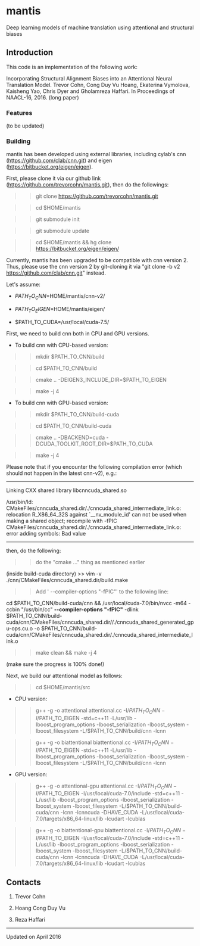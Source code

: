# mantis
Deep learning models of machine translation using attentional and structural biases

## Introduction

This code is an implementation of the following work:

Incorporating Structural Alignment Biases into an Attentional Neural Translation Model. Trevor Cohn, Cong Duy Vu Hoang, Ekaterina Vymolova, Kaisheng Yao, Chris Dyer and Gholamreza Haffari. In Proceedings of NAACL-16, 2016. (long paper)

### Features

(to be updated)

### Building

mantis has been developed using external libraries, including cylab's cnn (https://github.com/clab/cnn.git) and eigen (https://bitbucket.org/eigen/eigen).

First, please clone it via our github link (https://github.com/trevorcohn/mantis.git), then do the followings:

>> git clone https://github.com/trevorcohn/mantis.git

>> cd $HOME/mantis

>> git submodule init 

>> git submodule update

>> cd $HOME/mantis && hg clone https://bitbucket.org/eigen/eigen/

Currently, mantis has been upgraded to be compatible with cnn version 2. Thus, please use the cnn version 2 by git-cloning it via "git clone -b v2 https://github.com/clab/cnn.git" instead.

Let's assume:

+ $PATH_TO_CNN=$HOME/mantis/cnn-v2/

+ $PATH_TO_EIGEN=$HOME/mantis/eigen/

+ $PATH_TO_CUDA=/usr/local/cuda-7.5/

First, we need to build cnn both in CPU and GPU versions.

* To build cnn with CPU-based version:

>> mkdir $PATH_TO_CNN/build

>> cd $PATH_TO_CNN/build

>> cmake .. -DEIGEN3_INCLUDE_DIR=$PATH_TO_EIGEN

>> make -j 4

* To build cnn with GPU-based version:

>> mkdir $PATH_TO_CNN/build-cuda

>> cd $PATH_TO_CNN/build-cuda

>> cmake .. -DBACKEND=cuda -DCUDA_TOOLKIT_ROOT_DIR=$PATH_TO_CUDA

>> make -j 4

Please note that if you encounter the following compilation error (which should not happen in the latest cnn-v2), e.g.:

---

Linking CXX shared library libcnncuda_shared.so

/usr/bin/ld: CMakeFiles/cnncuda_shared.dir/./cnncuda_shared_intermediate_link.o: relocation R_X86_64_32S against `__nv_module_id' can not be used when making a shared object; recompile with -fPIC
CMakeFiles/cnncuda_shared.dir/./cnncuda_shared_intermediate_link.o: error adding symbols: Bad value

---

then, do the following:

>> do the "cmake ..." thing as mentioned earlier

(inside build-cuda directory) >> vim -v ./cnn/CMakeFiles/cnncuda_shared.dir/build.make

>> Add ' --compiler-options "-fPIC"' to the following line:

cd $PATH_TO_CNN/build-cuda/cnn && /usr/local/cuda-7.0/bin/nvcc -m64 -ccbin "/usr/bin/cc" <b>--compiler-options "-fPIC"</b> -dlink $PATH_TO_CNN/build-cuda/cnn/CMakeFiles/cnncuda_shared.dir//./cnncuda_shared_generated_gpu-ops.cu.o -o $PATH_TO_CNN/build-cuda/cnn/CMakeFiles/cnncuda_shared.dir/./cnncuda_shared_intermediate_link.o

>> make clean && make -j 4

(make sure the progress is 100% done!)

Next, we build our attentional model as follows:

>> cd $HOME/mantis/src

+ CPU version: 

>> g++ -g -o attentional attentional.cc -I/$PATH_TO_CNN -I/$PATH_TO_EIGEN -std=c++11 -L/usr/lib -lboost_program_options -lboost_serialization -lboost_system -lboost_filesystem -L/$PATH_TO_CNN/build/cnn -lcnn

>> g++ -g -o biattentional biattentional.cc -I/$PATH_TO_CNN -I/$PATH_TO_EIGEN -std=c++11 -L/usr/lib -lboost_program_options -lboost_serialization -lboost_system -lboost_filesystem -L/$PATH_TO_CNN/build/cnn -lcnn
 
+ GPU version: 

>> g++ -g -o attentional-gpu attentional.cc -I/$PATH_TO_CNN -I/$PATH_TO_EIGEN -I/usr/local/cuda-7.0/include -std=c++11 -L/usr/lib -lboost_program_options -lboost_serialization -lboost_system -lboost_filesystem -L/$PATH_TO_CNN/build-cuda/cnn -lcnn -lcnncuda -DHAVE_CUDA -L/usr/local/cuda-7.0/targets/x86_64-linux/lib -lcudart -lcublas

>> g++ -g -o biattentional-gpu biattentional.cc -I/$PATH_TO_CNN -I/$PATH_TO_EIGEN -I/usr/local/cuda-7.0/include -std=c++11 -L/usr/lib -lboost_program_options -lboost_serialization -lboost_system -lboost_filesystem -L/$PATH_TO_CNN/build-cuda/cnn -lcnn -lcnncuda -DHAVE_CUDA -L/usr/local/cuda-7.0/targets/x86_64-linux/lib -lcudart -lcublas

## Contacts

1) Trevor Cohn 

2) Hoang Cong Duy Vu

3) Reza Haffari 

---
Updated on April 2016

